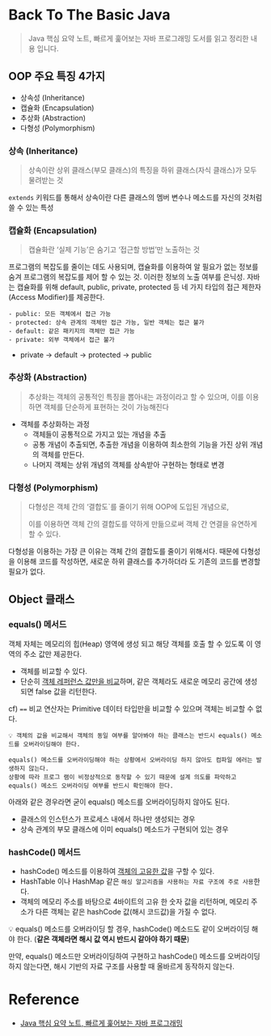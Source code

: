 # Back To The Basic Java 
> Java 핵심 요약 노트, 빠르게 훑어보는 자바 프로그래밍 도서를 읽고 정리한 내용 입니다. 
 
## OOP 주요 특징 4가지
- 상속성 (Inheritance) 
- 캡슐화 (Encapsulation) 
- 추상화 (Abstraction) 
- 다형성 (Polymorphism)

### 상속 (Inheritance)
> 상속이란 상위 클래스(부모 클래스)의 특징을 하위 클래스(자식 클래스)가 모두 물려받는 것 

`extends` 키워드를 통해서 상속이란 다른 클래스의 멤버 변수나 메소드를 자신의 것처럼 쓸 수 있는 특성

### 캡슐화 (Encapsulation)
> 캡슐화란 ‘실제 기능’은 숨기고 ‘접근할 방법’만 노출하는 것

프로그램의 복잡도를 줄이는 데도 사용되며,
캡슐화를 이용하여 알 필요가 없는 정보를 숨겨 프로그램의 복잡도를 제어 할 수 있는 것. 이러한 정보의 노출 여부를 은닉성.
자바는 캡슐화를 위해 default, public, private, protected 등 네 가지 타입의 접근 제한자 (Access Modifier)를 제공한다.

```text
- public: 모든 객체에서 접근 가능
- protected: 상속 관계의 객체만 접근 가능, 일반 객체는 접근 불가
- default: 같은 패키지의 객체만 접근 가능
- private: 외부 객체에서 접근 불가
```
* private → default → protected → public

### 추상화 (Abstraction)
> 추상화는 객체의 공통적인 특징을 뽑아내는 과정이라고 할 수 있으며, 이를 이용하면 객체를 단순하게 표현하는 것이 가능해진다

* 객체를 추상화하는 과정
    - 객체들이 공통적으로 가지고 있는 개념을 추출
    - 공통 개념이 추출되면, 추출한 개념을 이용하여 최소한의 기능을 가진 상위 개념
      의 객체를 만든다.
    - 나머지 객체는 상위 개념의 객체를 상속받아 구현하는 형태로 변경  
    
### 다형성 (Polymorphism)
> 다형성은 객체 간의 ‘결합도`를 줄이기 위해 OOP에 도입된 개념으로,
> 
> 이를 이용하면 객체 간의 결합도를 약하게 만듦으로써 객체 간 연결을 유연하게 할 수 있다.

다형성을 이용하는 가장 큰 이유는 객체 간의 결합도를 줄이기 위해서다.
때문에 다형성을 이용해 코드를 작성하면, 새로운 하위 클래스를 추가하더라 도 기존의 코드를 변경할 필요가 없다.

## Object 클래스
### equals() 메서드
객체 자체는 메모리의 힙(Heap) 영역에 생성 되고 해당 객체를 호출 할 수 있도록 이 영역의 주소 값만 제공한다.
* 객체를 비교할 수 있다.
* 단순히 <u>객체 레퍼런스 값만을 비교</u>하며, 같은 객체라도 새로운 메모리 공간에 생성되면 false 값을 리턴한다.

cf) `==` 비교 연산자는 Primitive 데이터 타입만을 비교할 수 있으며 객체는 비교할 수 없다.

```text
💡 객체의 값을 비교해서 객체의 동일 여부를 알아봐야 하는 클래스는 반드시 equals() 메소드를 오버라이딩해야 한다.

equals() 메소드를 오버라이딩해야 하는 상황에서 오버라이딩 하지 않아도 컴파일 에러는 발생하지 않는다.
상황에 따라 프로그 램이 비정상적으로 동작할 수 있기 때문에 설계 의도를 파악하고 equals() 메소드 오버라이딩 여부를 반드시 확인해야 한다.
```

아래와 같은 경우라면 굳이 equals() 메소드를 오버라이딩하지 않아도 된다.
- 클래스의 인스턴스가 프로세스 내에서 하나만 생성되는 경우
- 상속 관계의 부모 클래스에 이미 equals() 메소드가 구현되어 있는 경우

### hashCode() 메서드
* hashCode() 메소드를 이용하여 <u>객체의 고유한 값</u>을 구할 수 있다.
* HashTable 이나 HashMap 같은 `해싱 알고리즘을 사용하는 자료 구조에 주로 사용`한다.
* 객체의 메모리 주소를 바탕으로 4바이트의 고유 한 숫자 값을 리턴하며, 메모리 주소가 다른 객체는 같은 hashCode 값(해시 코드값)을 가질 수 없다.

💡 equals() 메소드를 오버라이딩 할 경우, hashCode() 메소드도 같이 오버라이딩 해야 한다.
(**같은 객체라면 해시 값 역시 반드시 같아야 하기 때문**)

만약, equals() 메소드만 오버라이딩하여 구현하고 hashCode() 메소드를 오버라이딩 하지 않는다면, 해시 기반의 자료 구조를 사용할 때 올바르게 동작하지 않는다.


# Reference
- [Java 핵심 요약 노트, 빠르게 훑어보는 자바 프로그래밍](http://book.interpark.com/amway/product/BookDisplay.do?_method=detail&sc.shopNo=0000400000&sc.dispNo=028023018004003&sc.prdNo=214200579)

